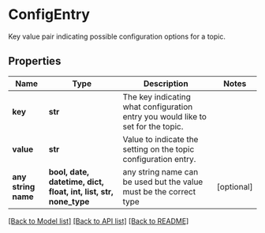 # ConfigEntry

Key value pair indicating possible configuration options for a topic.

## Properties
Name | Type | Description | Notes
------------ | ------------- | ------------- | -------------
**key** | **str** | The key indicating what configuration entry you would like to set for the topic. | 
**value** | **str** | Value to indicate the setting on the topic configuration entry. | 
**any string name** | **bool, date, datetime, dict, float, int, list, str, none_type** | any string name can be used but the value must be the correct type | [optional]

[[Back to Model list]](../README.md#documentation-for-models) [[Back to API list]](../README.md#documentation-for-api-endpoints) [[Back to README]](../README.md)


